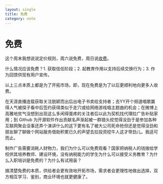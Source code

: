 ```yaml
---
layout: single
title: 免费
category: note
---
```


# 免费

这个周末我想说说定价规则，周六说免费，周日说[收费](/note/charge.html)。

什么情况应该免费？1. 获取信任阶段；2. 起教育作用以支持后续交换行为；3. 作为回馈供现有用户宣传。

以上三点本质上都是为了开拓市场，即，现在免费是为了以后更顺利地向更多人收费。

在天涯直播连载获取关注脱颖而出后出电子书卖给支持者；去YY开个频道唱歌赢得人气被探子看中后签约获得类似于走穴或给网络游戏唱主题曲的机会；在微博上高雅地贫气没想到出现这么多闲得蛋疼的关注者后以此为契机找代理拉广告补贴家用；到 Github 为开源软件作出贡献名声渐起被一群猎头挖觉得没劲于是参加各种互联网聚会没事还弄个演讲什么的这下更有名了被大公司死命抢但还是觉得没劲和朋友聊了聊做个网站服务借助积累已久的声望去拉投资挖牛人这才带劲儿。我适可而止。

制作广告需要消耗人财物力，我们为什么可以免费观看？国家把纳税人的钱拨给学校供其培养教师、建设环境，没有纳税能力的学生为什么可以接受义务教育？为什么入职培训是免费的？为什么有试用装？

搞清楚免费的本质，供给者会更有效地开拓市场，需求者会更理性地做出选择，双方相互学习、鉴别，商业环境也就更健康了。
